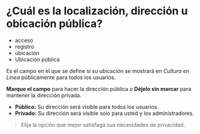 # ¿Cuál es la localización, dirección u obicación pública?

- acceso
- registro
- ubicación
- Ubicación pública

Es el campo en el que se define si su ubicación se mostrará en *Cultura en Línea* públicamente para todos los usuarios.



**Marque el campo** para hacer la dirección pública o **Déjelo sin marcar** para mantener la dirección privada.

* **Público:** Su dirección será visible para todos los usuarios.
* **Privado:** Su dirección será visible solo para usted y los administradores.

> Elija la opción que mejor satisfaga sus necesidades de privacidad.
